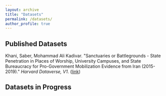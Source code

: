 ```yaml
---
layout: archive
title: "Datasets"
permalink: /datasets/
author_profile: true
---
```


## Published Datasets

Khani, Saber, Mohammad Ali Kadivar. "Sanctuaries or Battlegrounds - State Penetration in Places of Worship, University Campuses, and State Bureaucracy for Pro-Government Mobilization Evidence from Iran (2015-2019)." _Harvard Dataverse, V1_. ([link]([https://doi.org/10.1093/acrefore/9780190228637.013.616](https://dataverse.harvard.edu/dataset.xhtml?persistentId=doi:10.7910/DVN/78WXRZ)))


## Datasets in Progress


